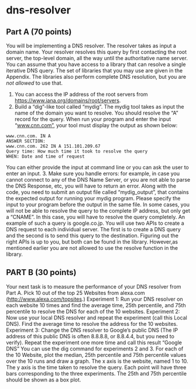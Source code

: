 # dns-resolver
## Part A (70 points) 
You will be implementing a DNS resolver. The resolver takes as input a domain name. Your resolver resolves this query by first contacting the root server, the top-level domain, all the way until the authoritative name server. 
You can assume that you have access to a library that can resolve a single iterative DNS query. The set of libraries that you may use are given in the Appendix. The libraries also perform complete DNS resolution, but you are *not allowed* to use that. 

1. You can access the IP address of the root servers from https://www.iana.org/domains/root/servers. 
2. Build a “dig”-like tool called “mydig”. The mydig tool takes as input the name of the domain you want to resolve. You should resolve the “A” record for the query. When run your program and enter the input “www.cnn.com”, your tool must display the output as shown below:  
```QUESTION SECTION:  
www.cnn.com. IN A   
ANSWER SECTION:  
www.cnn.com. 262 IN A 151.101.209.67   
Query time: How much time it took to resolve the query  
WHEN: Date and time of request 
```
You can either provide the input at command line or you can ask the user to enter an input. 
3. Make sure you handle errors: for example, in case you cannot connect to any of the DNS Name Server, or you are not able to parse the DNS Response, etc, you will have to return an error.  Along with the code, you need to submit an output file called “mydig_output”, that contains the expected output for running your mydig program. Please specify the input to your program before the output in the same file. In some cases, you will not be able to resolve the query to the complete IP address, but only get a “CNAME”. In this case, you will have to resolve the query completely. An example of such a query is google.co.jp. You will use two APIs to create a DNS request to each individual server. The first is to create a DNS query and the second is to send this query to the destination. Figuring out the right APIs is up to you, but both can be found in the library. However,as mentioned earlier you are not allowed to use the resolve function in the library. 

## PART B (30 points) 
Your next task is to measure the performance of your DNS resolver from Part A. Pick 10 out of the top 25 Websites from alexa.com (http://www.alexa.com/topsites.) 
Experiment 1: Run your DNS resolver on each website 10 times and find the average time, 25th percentile, and 75th percentile to resolve the DNS for each of the 10 websites. 
Experiment 2: Now use your local DNS resolver and repeat the experiment (call this Local DNS). Find the average time to resolve the address for the 10 websites. 
Experiment 3: Change the DNS resolver to Google’s public DNS (The IP address of this public DNS is often 8.8.8.8, or 8.8.4.4, but you need to verify). 
Repeat the experiment one more time and call this result “Google DNS” You can use the dig command for experiments 2 and 3. For each of the 10 Website, plot the median, 25th percentile and 75th percentile values over the 10 runs and draw a graph. The x axis is the website, named 1 to 10. The y axis is the time taken to resolve the query. Each point will have three bars corresponding to the three experiments. The 25th and 75th percentile should be shown as a box plot.
